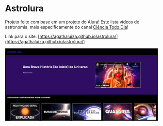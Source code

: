 # Astrolura

Projeto feito com base em um projeto do Alura! Este lista vídeos de astronomia, mais especificamente do canal [Ciência Todo Dia](https://www.youtube.com/user/CienciaTodoDia)!

Link para o site: [https://agathaluiza.github.io/astrolura/](https://agathaluiza.github.io/astrolura/)

![Imagem do site](./screenshot.png)
